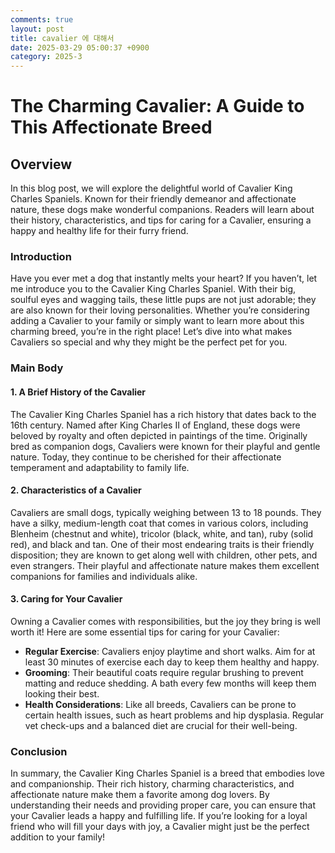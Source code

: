 ```yaml
---
comments: true
layout: post
title: cavalier 에 대해서
date: 2025-03-29 05:00:37 +0900
category: 2025-3
---
```


# The Charming Cavalier: A Guide to This Affectionate Breed

## Overview
In this blog post, we will explore the delightful world of Cavalier King Charles Spaniels. Known for their friendly demeanor and affectionate nature, these dogs make wonderful companions. Readers will learn about their history, characteristics, and tips for caring for a Cavalier, ensuring a happy and healthy life for their furry friend.

### Introduction
Have you ever met a dog that instantly melts your heart? If you haven’t, let me introduce you to the Cavalier King Charles Spaniel. With their big, soulful eyes and wagging tails, these little pups are not just adorable; they are also known for their loving personalities. Whether you’re considering adding a Cavalier to your family or simply want to learn more about this charming breed, you’re in the right place! Let’s dive into what makes Cavaliers so special and why they might be the perfect pet for you.

### Main Body

#### 1. A Brief History of the Cavalier
The Cavalier King Charles Spaniel has a rich history that dates back to the 16th century. Named after King Charles II of England, these dogs were beloved by royalty and often depicted in paintings of the time. Originally bred as companion dogs, Cavaliers were known for their playful and gentle nature. Today, they continue to be cherished for their affectionate temperament and adaptability to family life.

#### 2. Characteristics of a Cavalier
Cavaliers are small dogs, typically weighing between 13 to 18 pounds. They have a silky, medium-length coat that comes in various colors, including Blenheim (chestnut and white), tricolor (black, white, and tan), ruby (solid red), and black and tan. One of their most endearing traits is their friendly disposition; they are known to get along well with children, other pets, and even strangers. Their playful and affectionate nature makes them excellent companions for families and individuals alike.

#### 3. Caring for Your Cavalier
Owning a Cavalier comes with responsibilities, but the joy they bring is well worth it! Here are some essential tips for caring for your Cavalier:
- **Regular Exercise**: Cavaliers enjoy playtime and short walks. Aim for at least 30 minutes of exercise each day to keep them healthy and happy.
- **Grooming**: Their beautiful coats require regular brushing to prevent matting and reduce shedding. A bath every few months will keep them looking their best.
- **Health Considerations**: Like all breeds, Cavaliers can be prone to certain health issues, such as heart problems and hip dysplasia. Regular vet check-ups and a balanced diet are crucial for their well-being.

### Conclusion
In summary, the Cavalier King Charles Spaniel is a breed that embodies love and companionship. Their rich history, charming characteristics, and affectionate nature make them a favorite among dog lovers. By understanding their needs and providing proper care, you can ensure that your Cavalier leads a happy and fulfilling life. If you’re looking for a loyal friend who will fill your days with joy, a Cavalier might just be the perfect addition to your family!